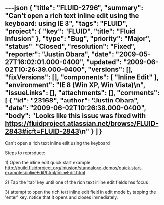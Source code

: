 ---json
{
  "title": "FLUID-2796",
  "summary": "Can't open a rich text inline edit using the keyboard: using IE 8",
  "tags": "FLUID",
  "project": {
    "key": "FLUID",
    "title": "Fluid Infusion"
  },
  "type": "Bug",
  "priority": "Major",
  "status": "Closed",
  "resolution": "Fixed",
  "reporter": "Justin Obara",
  "date": "2009-05-27T16:02:01.000-0400",
  "updated": "2009-06-02T10:26:39.000-0400",
  "versions": [],
  "fixVersions": [],
  "components": [
    "Inline Edit"
  ],
  "environment": "IE 8 (Win XP, Win Vista)\n",
  "issueLinks": [],
  "attachments": [],
  "comments": [
    {
      "id": "23168",
      "author": "Justin Obara",
      "date": "2009-06-02T10:26:38.000-0400",
      "body": "Looks like this issue was fixed with <https://fluidproject.atlassian.net/browse/FLUID-2843#icft=FLUID-2843>\n"
    }
  ]
}
---
Can't open a rich text inline edit using the keyboard

Steps to reproduce:

1\) Open the inline edit quick start example\
<http://build.fluidproject.org/infusion/standalone-demos/quick-start-examples/inlineEdit/html/InlineEdit.html>

2\) Tap the 'tab' key until one of the rich text inline edit fields has focus

3\) attempt to open the rich text inline edit field in edit mode by tapping the 'enter' key. notice that it opens and closes immediately.&#x20;

        